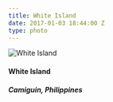 ```yaml
---
title: White Island
date: 2017-01-03 18:44:00 Z
type: photo
---
```


![White Island](/uploads/white-island.jpg)

#### White Island
##### Camiguin, Philippines
